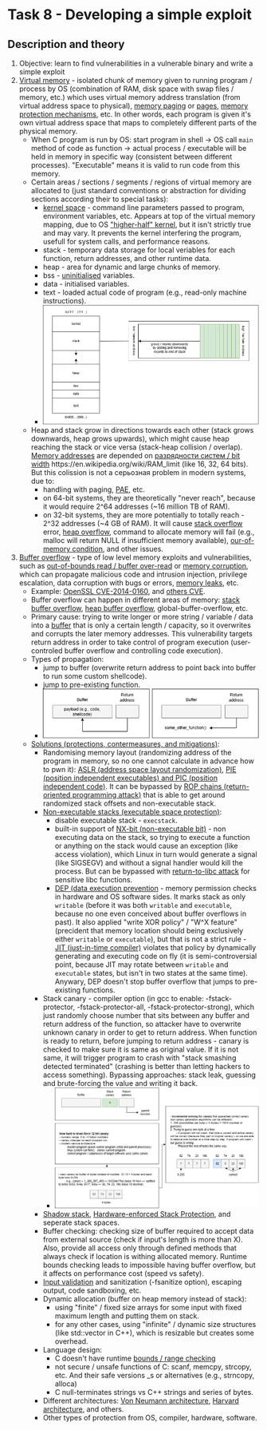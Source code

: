 # Task 8 - Developing a simple exploit

## Description and theory
1. Objective: learn to find vulnerabilities in a vulnerable binary and write a simple exploit
2. [Virtual memory](https://en.wikipedia.org/wiki/Virtual_memory) - isolated chunk of memory given to running program / process by OS (combination of RAM, disk space with swap files / memory, etc.) which uses virtual memory address translation (from virtual address space to physical), [memory paging](https://en.wikipedia.org/wiki/Memory_paging) or [pages](https://en.wikipedia.org/wiki/Page_(computer_memory)), [memory protection mechanisms](https://en.wikipedia.org/wiki/Memory_protection), etc. In other words, each program is given it's own virtual address space that maps to completely different parts of the physical memory.
   - When C program is run by OS: start program in shell -> OS call `main` method of code as function -> actual process / executable will be held in memory in specific way (consistent between different processes). "Executable" means it is valid to run code from this memory.
   - Certain areas / sections / segments / regions of virtual memory are allocated to (just standard conventions or abstraction for dividing sections according their to special tasks):
     - [kernel space](https://en.wikipedia.org/wiki/User_space_and_kernel_space) - command line parameters passed to program, environment variables, etc. Appears at top of the virtual memory mapping, due to OS ["higher-half" kernel](https://wiki.osdev.org/Higher_Half_Kernel), but it isn't strictly true and may vary. It prevents the kernel interfering the program, usefull for system calls, and performance reasons. 
     - stack - temporary data storage for local veriables for each function, return addresses, and other runtime data.
     - heap - area for dynamic and large chunks of memory.
     - bss - [uninitialised](https://en.wikipedia.org/wiki/Uninitialized_variable) variables.
     - data - initialised variables.
     - text - loaded actual code of program (e.g., read-only machine instructions).
     - ![img_1](./img/1.png)
   - Heap and stack grow in directions towards each other (stack grows downwards, heap grows upwards), which might cause heap reaching the stack or vice versa (stack-heap collision / overlap). [Memory addresses](https://en.wikipedia.org/wiki/Memory_address) are depended on [разрядности систем / bit width](https://en.wikipedia.org/wiki/Word_(computer_architecture)) https://en.wikipedia.org/wiki/RAM_limit (like 16, 32, 64 bits). But this colission is not a серьозная problem in modern systems, due to: 
     - handling with paging, [PAE](https://en.wikipedia.org/wiki/Physical_Address_Extension), etc.
     - on 64-bit systems, they are theoretically "never reach", because it would require 2^64 addresses (~16 million TB of RAM).
     - on 32-bit systems, they are more potentially to totally reach - 2^32 addresses (~4 GB of RAM). It will cause [stack overflow](https://en.wikipedia.org/wiki/Stack_overflow) error, [heap overflow](https://en.wikipedia.org/wiki/Heap_overflow), command to allocate memory will fail (e.g., malloc will return NULL if insufficient memory available), [our-of-memory condition](https://en.wikipedia.org/wiki/Out_of_memory), and other issues.     
3. [Buffer overflow](https://en.wikipedia.org/wiki/Buffer_overflow) - type of low level memory exploits and vulnerabilities, such as [out-of-bounds read / buffer over-read](https://cwe.mitre.org/data/definitions/125.html) or [memory corruption](https://en.wikipedia.org/wiki/Memory_corruption), which can propagate malicious code and intrusion injection, privilege escalation, data corruption with bugs or errors, [memory leaks](https://en.wikipedia.org/wiki/Memory_leak), etc.
   - Example: [OpenSSL CVE-2014-0160](https://en.wikipedia.org/wiki/Heartbleed), and [others CVE](https://cve.mitre.org/cgi-bin/cvekey.cgi?keyword=buffer%20overflow).
   - Buffer overflow can happen in different areas of memory: [stack buffer overflow](https://en.wikipedia.org/wiki/Stack_buffer_overflow), [heap buffer overflow](https://cwe.mitre.org/data/definitions/122.html), global-buffer-overflow, etc.
   - Primary cause: trying to write longer or more string / variable / data into a [buffer](https://en.wikipedia.org/wiki/Data_buffer) that is only a certain length / capacity, so it overwrites and corrupts the later memory addresses. This vulnerability targets return address in order to take control of program execution (user-controled buffer overflow and controlling code execution).
   - Types of propagation:
     - jump to buffer (overwrite return address to point back into buffer to run some custom shellcode).
     - jump to pre-existing function.
     - ![img_2](./img/2.png)
   - [Solutions (protections, contermeasures, and mitigations)](https://en.wikipedia.org/wiki/Buffer_overflow_protection):
     - Randomising memory layout (randomizing address of the program in memory, so no one cannot calculate in advance how to pwn it): [ASLR (address space layout randomization)](https://en.wikipedia.org/wiki/Address_space_layout_randomization), [PIE (position independent executables) and PIC (position independent code)](https://en.wikipedia.org/wiki/Position-independent_code). It can be bypassed by [ROP chains (return-oriented programming attack)](https://en.wikipedia.org/wiki/Return-oriented_programming) that is able to get around randomized stack offsets and non-executable stack.
     - [Non-executable stacks (executable space protection)](https://en.wikipedia.org/wiki/Executable-space_protection):
       - disable executable stack - `execstack`.
       - built-in support of [NX-bit (non-executable bit)](https://en.wikipedia.org/wiki/NX_bit) - non executing data on the stack, so trying to execute a function or anything on the stack would cause an exception (like access violation), which Linux in turn would generate a signal (like SIGSEGV) and without a signal handler would kill the process. But can be bypassed with [return-to-libc attack](https://en.wikipedia.org/wiki/Return-to-libc_attack) for sensitive libc functions.
       - [DEP (data execution prevention](https://learn.microsoft.com/en-us/windows/win32/memory/data-execution-prevention) - memory permission checks in hardware and OS software sides. It marks stack as only `writable` (before it was both `writable` and `executable`, because no one even conceived about buffer overflows in past). It also applied "write XOR policy" / "W^X feature" (precident that memory location should being exclusively either `writable` or `executable`), but that is not a strict rule - [JIT (just-in-time compiler)](https://en.wikipedia.org/wiki/Just-in-time_compilation) violates that policy by dynamically generating and executing code on fly (it is semi-controversial point, because JIT may rotate between `writable` and `executable` states, but isn't in two states at the same time). Anywary, DEP doesn't stop buffer overflow that jumps to pre-existing functions.
     - Stack canary - compiler option (in gcc to enable: -fstack-protector, -fstack-protector-all, -fstack-protector-strong), which just randomly choose number that sits between any buffer and return address of the function, so attacker have to overwrite unknown canary in order to get to return address. When function is ready to return, before jumping to return address - canary is checked to make sure it is same as original value. If it is not same, it will trigger program to crash with "stack smashing detected terminated" (crashing is better than letting hackers to access something). Bypassing approaches: stack leak, guessing and brute-forcing the value and writing it back.
       - ![img_3](./img/3.png)
     - [Shadow stack](https://en.wikipedia.org/wiki/Shadow_stack), [Hardware-enforced Stack Protection](https://techcommunity.microsoft.com/blog/windowsosplatform/understanding-hardware-enforced-stack-protection/1247815), and seperate stack spaces.
     - Buffer checking: checking size of buffer required to accept data from external source (check if input's length is more than X). Also, provide all access only through defined methods that always check if location is withing allocated memory. Runtime bounds checking leads to impossible having buffer overflow, but it affects on performance cost (speed vs safety).
     - [Input validation](https://en.wikipedia.org/wiki/Data_validation) and sanitization (-fsanitize option), escaping output, code sandboxing, etc.
     - Dynamic allocation (buffer on heap memory instead of stack):
       - using "finite" / fixed size arrays for some input with fixed maximum length and putting them on stack.
       - for any other cases, using "infinite" / dynamic size structures (like std::vector in C++), which is resizable but creates some overhead.
     - Language design:
       - C doesn't have runtime [bounds / range checking](https://en.wikipedia.org/wiki/Bounds_checking)
       - not secure / unsafe functions of C: scanf, memcpy, strcopy, etc. And their safe versions _s or alternatives (e.g., strncopy, alloca)
       - C null-terminates strings vs C++ strings and series of bytes.
     - Different architectures: [Von Neumann architecture](https://en.wikipedia.org/wiki/Von_Neumann_architecture), [Harvard architecture](https://en.wikipedia.org/wiki/Harvard_architecture), and others.
     - Other types of protection from OS, compiler, hardware, software.


